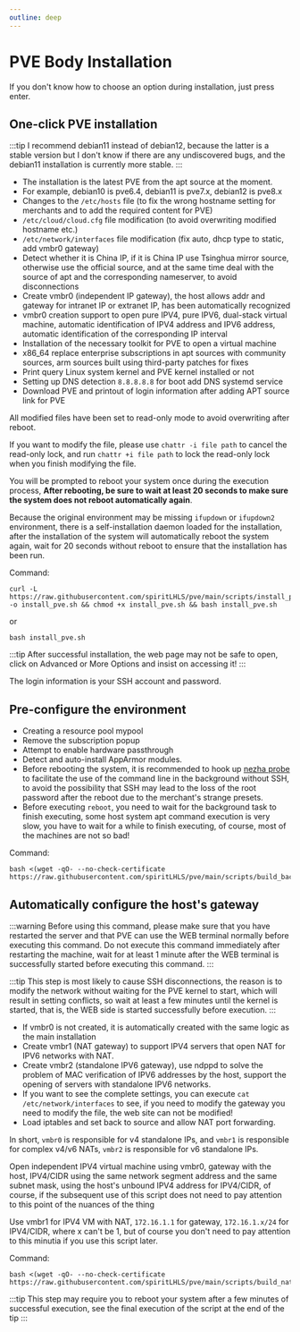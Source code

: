 ```yaml
---
outline: deep
---
```


# PVE Body Installation

If you don't know how to choose an option during installation, just press enter.

## One-click PVE installation

:::tip
I recommend debian11 instead of debian12, because the latter is a stable version but I don't know if there are any undiscovered bugs, and the debian11 installation is currently more stable.
:::

- The installation is the latest PVE from the apt source at the moment.
- For example, debian10 is pve6.4, debian11 is pve7.x, debian12 is pve8.x
- Changes to the ``/etc/hosts`` file (to fix the wrong hostname setting for merchants and to add the required content for PVE)
- ``/etc/cloud/cloud.cfg`` file modification (to avoid overwriting modified hostname etc.)
- ``/etc/network/interfaces`` file modification (fix auto, dhcp type to static, add vmbr0 gateway)
- Detect whether it is China IP, if it is China IP use Tsinghua mirror source, otherwise use the official source, and at the same time deal with the source of apt and the corresponding nameserver, to avoid disconnections
- Create vmbr0 (independent IP gateway), the host allows addr and gateway for intranet IP or extranet IP, has been automatically recognized
- vmbr0 creation support to open pure IPV4, pure IPV6, dual-stack virtual machine, automatic identification of IPV4 address and IPV6 address, automatic identification of the corresponding IP interval
- Installation of the necessary toolkit for PVE to open a virtual machine
- x86_64 replace enterprise subscriptions in apt sources with community sources, arm sources built using third-party patches for fixes
- Print query Linux system kernel and PVE kernel installed or not
- Setting up DNS detection ``8.8.8.8.8`` for boot add DNS systemd service
- Download PVE and printout of login information after adding APT source link for PVE

All modified files have been set to read-only mode to avoid overwriting after reboot.

If you want to modify the file, please use ``chattr -i file path`` to cancel the read-only lock, and run ``chattr +i file path`` to lock the read-only lock when you finish modifying the file.

You will be prompted to reboot your system once during the execution process, **After rebooting, be sure to wait at least 20 seconds to make sure the system does not reboot automatically again**.

Because the original environment may be missing ``ifupdown`` or ``ifupdown2`` environment, there is a self-installation daemon loaded for the installation, after the installation of the system will automatically reboot the system again, wait for 20 seconds without reboot to ensure that the installation has been run.

Command:

```shell
curl -L https://raw.githubusercontent.com/spiritLHLS/pve/main/scripts/install_pve.sh -o install_pve.sh && chmod +x install_pve.sh && bash install_pve.sh
```

or

```shell
bash install_pve.sh
```

:::tip
After successful installation, the web page may not be safe to open, click on Advanced or More Options and insist on accessing it!
:::

The login information is your SSH account and password.

## Pre-configure the environment

- Creating a resource pool mypool
- Remove the subscription popup
- Attempt to enable hardware passthrough
- Detect and auto-install AppArmor modules.
- Before rebooting the system, it is recommended to hook up [nezha probe](https://github.com/naiba/nezha) to facilitate the use of the command line in the background without SSH, to avoid the possibility that SSH may lead to the loss of the root password after the reboot due to the merchant's strange presets.
- Before executing ``reboot``, you need to wait for the background task to finish executing, some host system apt command execution is very slow, you have to wait for a while to finish executing, of course, most of the machines are not so bad!

Command:

```shell
bash <(wget -qO- --no-check-certificate https://raw.githubusercontent.com/spiritLHLS/pve/main/scripts/build_backend.sh)
```

## Automatically configure the host's gateway

:::warning
Before using this command, please make sure that you have restarted the server and that PVE can use the WEB terminal normally before executing this command. Do not execute this command immediately after restarting the machine, wait for at least 1 minute after the WEB terminal is successfully started before executing this command.
:::

:::tip
This step is most likely to cause SSH disconnections, the reason is to modify the network without waiting for the PVE kernel to start, which will result in setting conflicts, so wait at least a few minutes until the kernel is started, that is, the WEB side is started successfully before execution.
:::

- If vmbr0 is not created, it is automatically created with the same logic as the main installation
- Create vmbr1 (NAT gateway) to support IPV4 servers that open NAT for IPV6 networks with NAT.
- Create vmbr2 (standalone IPV6 gateway), use ndppd to solve the problem of MAC verification of IPV6 addresses by the host, support the opening of servers with standalone IPV6 networks.
- If you want to see the complete settings, you can execute ``cat /etc/network/interfaces`` to see, if you need to modify the gateway you need to modify the file, the web site can not be modified!
- Load iptables and set back to source and allow NAT port forwarding.

In short, ```vmbr0``` is responsible for v4 standalone IPs, and ```vmbr1``` is responsible for complex v4/v6 NATs, ```vmbr2``` is responsible for v6 standalone IPs.

Open independent IPV4 virtual machine using vmbr0, gateway with the host, IPV4/CIDR using the same network segment address and the same subnet mask, using the host's unbound IPV4 address for IPV4/CIDR, of course, if the subsequent use of this script does not need to pay attention to this point of the nuances of the thing

Use vmbr1 for IPV4 VM with NAT, ``172.16.1.1`` for gateway, ``172.16.1.x/24`` for IPV4/CIDR, where x can't be 1, but of course you don't need to pay attention to this minutia if you use this script later.

Command:

```shell
bash <(wget -qO- --no-check-certificate https://raw.githubusercontent.com/spiritLHLS/pve/main/scripts/build_nat_network.sh)
```

:::tip
This step may require you to reboot your system after a few minutes of successful execution, see the final execution of the script at the end of the tip
:::
